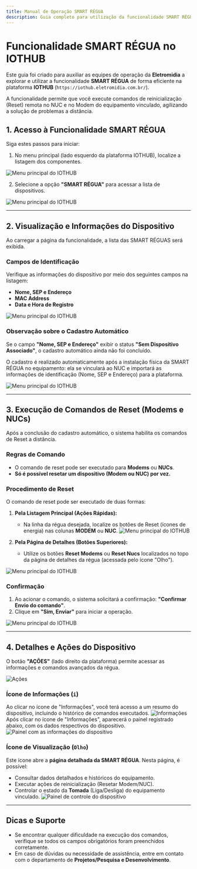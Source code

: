 ```yaml
---
title: Manual de Operação SMART RÉGUA
description: Guia completo para utilização da funcionalidade SMART RÉGUA no IOTHUB
---
```


# Funcionalidade SMART RÉGUA no IOTHUB 

Este guia foi criado para auxiliar as equipes de operação da **Eletromidia** a explorar e utilizar a funcionalidade **SMART RÉGUA** de forma eficiente na plataforma **IOTHUB** (`https://iothub.eletromidia.com.br/`). 

A funcionalidade permite que você execute comandos de reinicialização (Reset) remota no NUC e no Modem do equipamento vinculado, agilizando a solução de problemas a distância. 

## 1. Acesso à Funcionalidade SMART RÉGUA 

Siga estes passos para iniciar: 

1.  No menu principal (lado esquerdo da plataforma IOTHUB), localize a listagem dos componentes. 

![Menu principal do IOTHUB](../../assets/images/manual-iothub-1.png)


2.  Selecione a opção **"SMART RÉGUA"** para acessar a lista de dispositivos. 

![Menu principal do IOTHUB](../../assets/images/manual-iothub-2.png)




--- 

## 2. Visualização e Informações do Dispositivo 

Ao carregar a página da funcionalidade, a lista das SMART RÉGUAS será exibida. 

### Campos de Identificação 
Verifique as informações do dispositivo por meio dos seguintes campos na listagem: 

* **Nome, SEP e Endereço** 
* **MAC Address** 
* **Data e Hora de Registro** 

![Menu principal do IOTHUB](../../assets/images/manual-iothub-3.png)


### Observação sobre o Cadastro Automático 
Se o campo **"Nome, SEP e Endereço"** exibir o status **"Sem Dispositivo Associado"**, o cadastro automático ainda não foi concluído. 

O cadastro é realizado automaticamente após a instalação física da SMART RÉGUA no equipamento: ela se vinculará ao NUC e importará as informações de identificação (Nome, SEP e Endereço) para a plataforma. 

![Menu principal do IOTHUB](../../assets/images/manual-iothub-4.png)


--- 

## 3. Execução de Comandos de Reset (Modems e NUCs) 

Após a conclusão do cadastro automático, o sistema habilita os comandos de Reset a distância. 

### Regras de Comando 
* O comando de reset pode ser executado para **Modems** ou **NUCs**. 
* **Só é possível resetar um dispositivo (Modem ou NUC) por vez.** 

 

### Procedimento de Reset 
O comando de reset pode ser executado de duas formas: 

1.  **Pela Listagem Principal (Ações Rápidas):** 
    * Na linha da régua desejada, localize os botões de Reset (ícones de energia) nas colunas **MODEM** ou **NUC**. 
![Menu principal do IOTHUB](../../assets/images/manual-iothub-6.png)

2.  **Pela Página de Detalhes (Botões Superiores):** 
    * Utilize os botões **Reset Modems** ou **Reset Nucs** localizados no topo da página de detalhes da régua (acessada pelo ícone "Olho"). 

![Menu principal do IOTHUB](../../assets/images/manual-iothub-5.png)


### Confirmação 
1.  Ao acionar o comando, o sistema solicitará a confirmação: **"Confirmar Envio do comando"**. 
2.  Clique em **"Sim, Enviar"** para iniciar a operação. 

![Menu principal do IOTHUB](../../assets/images/manual-iothub-7.png)

--- 

## 4. Detalhes e Ações do Dispositivo 

O botão **"AÇÕES"** (lado direito da plataforma) permite acessar as informações e comandos avançados da régua. 

![Ações](../../assets/images/manual-iothub-8.png)

### Ícone de Informações (`i`) 
Ao clicar no ícone de "Informações", você terá acesso a um resumo do dispositivo, incluindo o histórico de comandos executados. 
![Informações](../../assets/images/manual-iothub-9.png)
Após clicar no ícone de "Informações", aparecerá o painel registrado abaixo, com os dados respectivos do dispositivo.
![Painel com as informações do dispositivo](../../assets/images/manual-iothub-10.png)


### Ícone de Visualização (`Olho`) 
Este ícone abre a **página detalhada da SMART RÉGUA**. Nesta página, é possível: 

* Consultar dados detalhados e históricos do equipamento. 
* Executar ações de reinicialização (Resetar Modem/NUC). 
* Controlar o estado da **Tomada** (Liga/Desliga) do equipamento vinculado. 
![Painel de controle do dispositivo](../../assets/images/manual-iothub-11.png)

--- 

## Dicas e Suporte 

* Se encontrar qualquer dificuldade na execução dos comandos, verifique se todos os campos obrigatórios foram preenchidos corretamente. 
* Em caso de dúvidas ou necessidade de assistência, entre em contato com o departamento de **Projetos/Pesquisa e Desenvolvimento**.